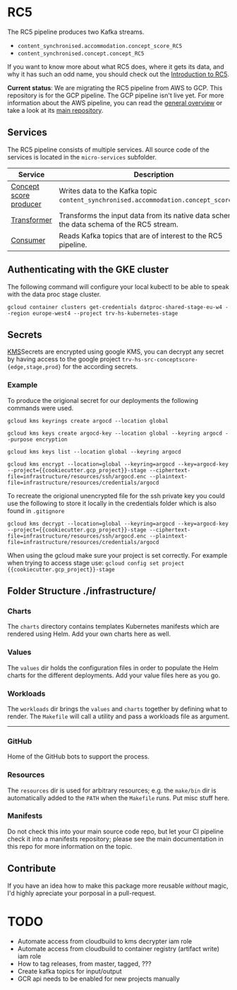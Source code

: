 # RC5

The RC5 pipeline produces two Kafka streams.

* `content_synchronised.accommodation.concept_score_RC5`
* `content_synchronised.concept.concept_RC5`

If you want to know more about what RC5 does, where it gets its data, and why it has such an odd name, you should check out the [Introduction to RC5](https://paper.dropbox.com/doc/RC5-Introduction--A1dxXfKtqWUzHGRYWDn6zqjKAQ-BXv4JvLjMGGDHHwoygu71).

**Current status**: We are migrating the RC5 pipeline from AWS to GCP. This repository is for the GCP pipeline. The GCP pipeline isn't live yet. For more information about the AWS pipeline, you can read the [general overview](https://paper.dropbox.com/doc/RC5-documentation--A1fNjjh2yTbZqdVvYLXbST~2Ag-ooptKjHM2IVh9H9HKKBIR#:uid=243739316217785128051654&h2=General-Overview) or take a look at its [main repository](https://github.com/trivago/hp-pricesearch-emulator).

## Services

The RC5 pipeline consists of multiple services. All source code of the services is located in the `micro-services` subfolder.

Service | Description
--------|------------
[Concept score producer](services/concept-score-producer/README.md) | Writes data to the Kafka topic `content_synchronised.accommodation.concept_score_RC5`.  
[Transformer](services/tranformer/README.md) | Transforms the input data from its native data schema to the data schema of the RC5 stream.
[Consumer](services/consumer/README.md) | Reads Kafka topics that are of interest to the RC5 pipeline.


## Authenticating with the GKE cluster

The following command will configure your local kubectl to be able to speak with the data proc stage cluster.

`gcloud container clusters get-credentials datproc-shared-stage-eu-w4 --region europe-west4 --project trv-hs-kubernetes-stage`

## Secrets

[KMS](https://cloud.google.com/sdk/gcloud/reference/kms)Secrets are encrypted using google KMS, you can decrypt any secret by having access to the google project `trv-hs-src-conceptscore-{edge,stage,prod}` for the according secrets.

### Example
To produce the origional secret for our deployments the following commands were used.

```
gcloud kms keyrings create argocd --location global

gcloud kms keys create argocd-key --location global --keyring argocd --purpose encryption

gcloud kms keys list --location global --keyring argocd

gcloud kms encrypt --location=global --keyring=argocd --key=argocd-key --project={{cookiecutter.gcp_project}}-stage --ciphertext-file=infrastructure/resources/ssh/argocd.enc --plaintext-file=infrastructure/resources/credentials/argocd

```
To recreate the origional unencrypted file for the ssh private key you could use the following to store it locally in the credentials folder which is also found in `.gitignore`

```
gcloud kms decrypt --location=global --keyring=argocd --key=argocd-key --project={{cookiecutter.gcp_project}}-stage --ciphertext-file=infrastructure/resources/ssh/argocd.enc --plaintext-file=infrastructure/resources/credentials/argocd
```

When using the gcloud make sure your project is set correctly. For example when trying to access stage use:
`gcloud config set project {{cookiecutter.gcp_project}}-stage`

## Folder Structure ./infrastructure/

### Charts

The `charts` directory contains templates Kubernetes manifests which are rendered using Helm. Add your own charts here as well.

### Values

The `values` dir holds the configuration files in order to populate the Helm charts for the different deployments. Add your value files here as you go.

### Workloads

The `workloads` dir brings the `values` and `charts` together by defining what to render. The `Makefile` will call a utility and pass a workloads file as argument.

---

### GitHub

Home of the GitHub bots to support the process.

### Resources

The `resources` dir is used for arbitrary resources; e.g. the `make/bin` dir is automatically added to the `PATH` when the `Makefile` runs.
Put misc stuff here.

### Manifests

Do not check this into your main source code repo, but let your CI pipeline check it into a manifests repository; please see the main documentation in this repo for more information on the topic.

## Contribute

If you have an idea how to make this package more reusable *without* magic, I'd highly apreciate your porposal in a pull-request.


# TODO

- Automate access from cloudbuild to kms decrypter iam role
- Automate access from cloudbuild to container registry (artifact write) iam role
- How to tag releases, from master, tagged, ???
- Create kafka topics for input/output
- GCR api needs to be enabled for new projects manually
